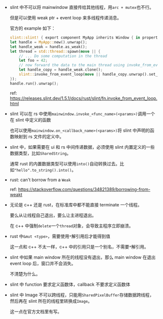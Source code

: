 * slint 中不可以将 mainwindow 直接传给其他线程，用`arc + mutex`也不行。

    但是可以使用 weak ptr + event loop 来多线程传递消息。

    官方的 example 如下：

    ```rust
    slint::slint! { export component MyApp inherits Window { in property <int> foo; /* ... */ } }
    let handle = MyApp::new().unwrap();
    let handle_weak = handle.as_weak();
    let thread = std::thread::spawn(move || {
        // ... Do some computation in the thread
        let foo = 42;
        // now forward the data to the main thread using invoke_from_event_loop
        let handle_copy = handle_weak.clone();
        slint::invoke_from_event_loop(move || handle_copy.unwrap().set_foo(foo));
    });
    handle.run().unwrap();
    ```

    ref: <https://releases.slint.dev/1.5.1/docs/rust/slint/fn.invoke_from_event_loop.html>

* slint 可以在 rs 中使用`mainwindow.invoke_<func_name>(<params>)`调用一个在 slint 中定义的函数

    也可以使用`mainwindow.on_<callback_name>(<params>)`将 slint 中声明的函数映射到 rs 文件的定义中。

* slint 中，如果需要在 ui 和 rs 中间传递数据，必须使用 slint 内置定义的一些数据类型，比如`SharedString`。

    通常 rust 的内置数据类型可以使用`into()`自动转换过去。比如`"hello".to_string().into()`。

* rust: can't borrow from a `Weak`

    ref: <https://stackoverflow.com/questions/34821389/borrowing-from-weakt>

* 无论是 c++ 还是 rust，在标准库中都不能直接 terminate 一个线程。

    要么从让线程自己退出，要么让主进程退出。

    在 c++ 中强制`delete`一个`thread`对象，会导致主程序立即崩溃。

* rust 中`&mut <type>`，需要使用`*`解引用后才能得到值

    这一点和 c++ 不太一样，c++ 中的引用只是一个别名，不需要`*`解引用。

* slint 中如果 main window 所在的线程没有退出，那么 main window 在退出 event loop 后，窗口并不会消失。

    不清楚为什么。

* slint 中 function 要求定义函数体，callback 不要求定义函数体

* slint 中 Image 不可以跨线程，只能用`SharedPixelBuffer`存储数据跨线程，然后再在 slint 所在的线程里转换成`Image`。

    这一点在官方文档里有写。


